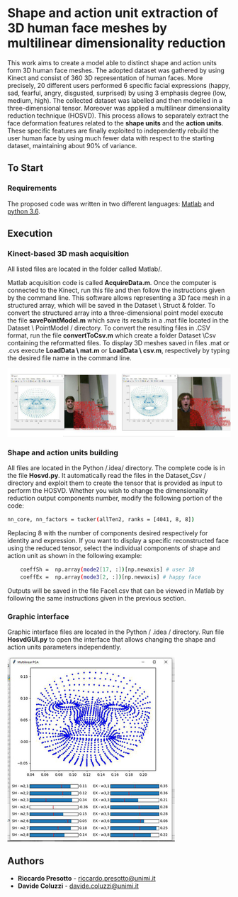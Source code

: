 # Shape and action unit extraction of 3D human face meshes by multilinear dimensionality reduction
This work aims to create a model able to distinct shape and action units form 3D human face meshes.
The adopted dataset was gathered by using Kinect and consist of 360 3D representation of human faces.
More precisely, 20 different users performed 6 specific facial expressions (happy, sad, fearful, angry, disgusted, surprised) by using 3 emphasis degree (low, medium, high).
The collected dataset was labelled and then modelled in a three-dimensional tensor. Moreover was applied a multilinear dimensionality reduction technique (HOSVD).
This process allows to separately extract the face deformation features related to the **shape units** and the **action units**.
These specific features are finally exploited to independently rebuild the user human face by using much fewer data with respect to the starting dataset, maintaining about 90% of variance.


## To Start

### Requirements

The proposed code was written in two different languages:
[Matlab](https://it.mathworks.com/downloads/)  and [python 3.6](https://www.python.org/downloads/).

## Execution

### Kinect-based 3D mash acquisition
All listed files are located in the folder called Matlab/.

Matlab acquisition code is called **AcquireData.m**. Once the computer is connected to the Kinect, run this file and then follow the instructions given by the command line. This software allows representing a 3D face mesh in a structured array, which will be saved in the Dataset \ Struct & folder.
To convert the structured array into a three-dimensional point model execute the file **savePointModel.m** which save its results in a .mat file located in the Dataset \ PointModel / directory. To convert the resulting files in .CSV format, run the file **convertToCsv.m** which create a folder Dataset \Csv containing the reformatted files.
To display 3D meshes saved in files .mat or .cvs execute **LoadData \ mat.m** or **LoadData \ csv.m**, respectively by typing the desired file name in the command line.

![alt text](example.jpg)

### Shape and action units building
All files are located in the Python /.idea/ directory.
The complete code is in the file **Hosvd.py**. It automatically read the files in the Dataset_Csv / directory and exploit them to create the tensor that is provided as input to perform the HOSVD. Whether you wish to change the dimensionality reduction output components number, modify the following portion of the code:


```bash
nn_core, nn_factors = tucker(allTen2, ranks = [4041, 8, 8])

```

Replacing 8 with the number of components desired respectively for identity and expression.
If you want to display a specific reconstructed face using the reduced tensor, select the individual components of shape and action unit as shown in the following example:

```bash
    coeffSh =  np.array(mode2[17, :])[np.newaxis] # user 18
    coeffEx =  np.array(mode3[2, :])[np.newaxis] # happy face 

```

Outputs will be saved in the file Face1.csv that can be viewed in Matlab by following the same instructions given in the previous section.


### Graphic interface
Graphic interface files are located in the Python / .idea / directory.
Run file **HosvdGUI.py** to open the interface that allows changing the shape and action units parameters independently.

![alt text](3D_face.jpg)



## Authors

* **Riccardo Presotto**  -  riccardo.presotto@unimi.it
* **Davide Coluzzi**  - davide.coluzzi@unimi.it

